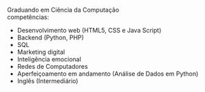 Graduando em Ciência da Computação <br>
competências: 
- Desenvolvimento web (HTML5, CSS e Java Script)
- Backend (Python, PHP)
- SQL
- Marketing digital
- Inteligência emocional
- Redes de Computadores
- Aperfeiçoamento em andamento (Análise de Dados em Python)
- Inglês (Intermediário)
